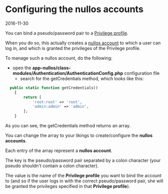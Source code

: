 Configuring the nullos accounts
===================================
2016-11-30




You can bind a pseudo/password pair to a [Privilege profile](https://github.com/lingtalfi/nullos-admin/tree/master/doc/official/core-concepts/privilege/privilege-profile.md).

When you do so, this actually creates a [nullos account](https://github.com/lingtalfi/nullos-admin/tree/master/doc/official/nomenclature-and-general-concepts/nullos-account.md) to which a user can log in, and which is granted the privileges
of the Privilege profile.


To manage such a nullos account, do the following:

- open the **app-nullos/class-modules/Authentication/AuthenticationConfig.php** configuration file
    - search for the getCredentials method, which looks like this:
    
    
```php
  public static function getCredentials()
    {
        return [
            'root:root' => 'root',
            'admin:admin' => 'admin',
        ];
    }
```   

As you can see, the getCredentials method returns an array.

You can change the array to your likings to create/configure the **nullos accounts**.

Each entry of the array represent a **nullos account**.

The key is the pseudo/password pair separated by a colon character (your pseudo shouldn't contain a colon character).

The value is the name of the **Privilege profile** you want to bind the account to (and so if the user logs in with 
the correct pseudo/password pair, she will be granted the privileges specified in that **Privilege profile**).


